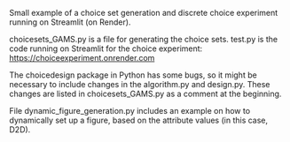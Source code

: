 Small example of a choice set generation and discrete choice experiment running on Streamlit (on Render). 

choicesets_GAMS.py is a file for generating the choice sets. 
test.py is the code running on Streamlit for the choice experiment: 
https://choiceexperiment.onrender.com 

The choicedesign package in Python has some bugs, so it might be necessary to include changes in the algorithm.py and design.py. These changes are listed in choicesets_GAMS.py as a comment at the beginning. 

File dynamic_figure_generation.py includes an example on how to dynamically set up a figure, based on the attribute values (in this case, D2D). 
